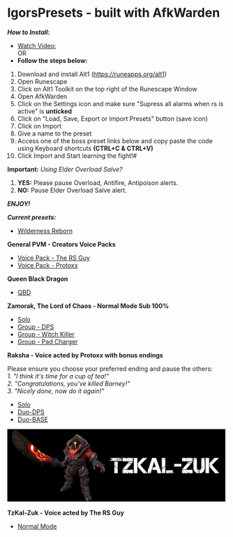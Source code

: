 # IgorsPresets - built with AfkWarden

_**How to Install:**_  

- [Watch Video:](https://youtu.be/iF2VUQG2LLM)  
OR  
- **Follow the steps below:**  
1. Download and install Alt1 (https://runeapps.org/alt1)
2. Open Runescape
3. Click on Alt1 Toolkit on the top right of the Runescape Window
4. Open AfkWarden
5. Click on the Settings icon and make sure "Supress all alarms when rs is active" is **unticked**
6. Click on "Load, Save, Export or Import Presets" button (save icon)
7. Click on Import
8. Give a name to the preset
9. Access one of the boss preset links below and copy paste the code using Keyboard shortcuts **(CTRL+C & CTRL+V)**
10. Click Import and Start learning the fight!#

**Important:**
_Using Elder Overload Salve?_
 1. **YES:** Please pause Overload, Antifire, Antipoison alerts.
 2. **NO:** Pause Elder Overload Salve alert.  

_**ENJOY!**_

_**Current presets:**_  

- [Wilderness Reborn](https://raw.githubusercontent.com/igorscc/afkwarden-presets/master/wilderness.json)  

**General PVM - Creators Voice Packs**  
- [Voice Pack - The RS Guy](https://raw.githubusercontent.com/igorscc/afkwarden-presets/master/general-rsguy.json)  
- [Voice Pack - Protoxx](https://raw.githubusercontent.com/igorscc/afkwarden-presets/master/general-protoxx.json)  
  
**Queen Black Dragon**  
- [QBD](https://raw.githubusercontent.com/igorscc/afkwarden-presets/master/qbd.json)  
  
**Zamorak, The Lord of Chaos - Normal Mode Sub 100%**  
- [Solo](https://raw.githubusercontent.com/igorscc/afkwarden-presets/master/zammysub100-solo.json)  
- [Group - DPS](https://raw.githubusercontent.com/igorscc/afkwarden-presets/master/zammysub100-group-dps.json)  
- [Group - Witch Killer](https://raw.githubusercontent.com/igorscc/afkwarden-presets/master/zammysub100-group-witch.json)  
- [Group - Pad Charger](https://raw.githubusercontent.com/igorscc/afkwarden-presets/master/zammysub100-group-pads.json)  
  
**Raksha - Voice acted by Protoxx with bonus endings**  

Please ensure you choose your preferred ending and pause the others:  
_1. "I think it's time for a cup of tea!"_  
_2. "Congratulations, you've killed Barney!"_  
_3. "Nicely done, now do it again!"_  
- [Solo](https://raw.githubusercontent.com/igorscc/afkwarden-presets/master/raksha-solo-protoxx.json)  
- [Duo-DPS](https://raw.githubusercontent.com/igorscc/afkwarden-presets/master/raksha-duo-dps-protoxx.json)  
- [Duo-BASE](https://raw.githubusercontent.com/igorscc/afkwarden-presets/master/raksha-duo-tank-protoxx.json)  
  
<img src="assets/imgs/Zuk%20banner.png" width=500>

**TzKal-Zuk - Voice acted by The RS Guy**  
- [Normal Mode](https://raw.githubusercontent.com/igorscc/afkwarden-presets/master/zuk-nm-rsguy.json)  
